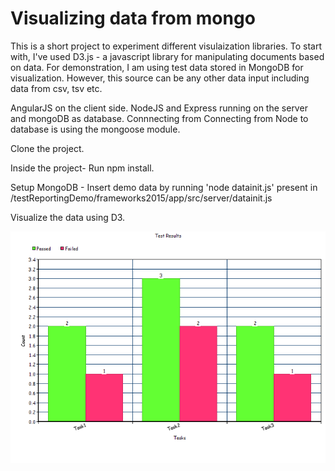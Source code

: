 # Visualizing data from mongo

This is a short project to experiment different visulaization libraries. To start with, I've used D3.js - a javascript library for manipulating documents based on data.
For demonstration, I am using test data stored in MongoDB for visualization. However, this source can be any other data input including data from csv, tsv etc.

AngularJS on the client side. NodeJS and Express running on the server and mongoDB as database. Connnecting from Connecting from Node to database is using the mongoose module.

Clone the project.

Inside the project- Run npm install.

Setup MongoDB - Insert demo data by running 'node datainit.js' present in /testReportingDemo/frameworks2015/app/src/server/datainit.js

Visualize the data using D3.

![chartimage](https://github.com/Arjiit/testReportingDemo/blob/master/app/chart/test.png)
